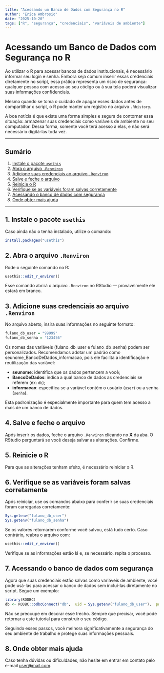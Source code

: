 ```yaml
---
title: "Acessando um Banco de Dados com Segurança no R"
author: "Erica Ambrosio"
date: "2025-10-20"
tags: ["R", "segurança", "credenciais", "variáveis de ambiente"]
---
```


# Acessando um Banco de Dados com Segurança no R

Ao utilizar o R para acessar bancos de dados institucionais, é necessário informar seu login e senha. Embora seja comum inserir essas credenciais diretamente no script, essa prática representa um risco de segurança: qualquer pessoa com acesso ao seu código ou à sua tela poderá visualizar suas informações confidenciais.

Mesmo quando se toma o cuidado de apagar esses dados antes de compartilhar o script, o R pode manter um registro no arquivo `.Rhistory`.

A boa notícia é que existe uma forma simples e segura de contornar essa situação: armazenar suas credenciais como variáveis de ambiente no seu computador. Dessa forma, somente você terá acesso a elas, e não será necessário digitá-las toda vez.

---

## Sumário

1. [Instale o pacote `usethis`](#1-instale-o-pacote-usethis)  
2. [Abra o arquivo `.Renviron`](#2-abra-o-arquivo-renviron)  
3. [Adicione suas credenciais ao arquivo `.Renviron`](#3-adicione-suas-credenciais-ao-arquivo-renviron)  
4. [Salve e feche o arquivo](#4-salve-e-feche-o-arquivo)  
5. [Reinicie o R](#5-reinicie-o-r)  
6. [Verifique se as variáveis foram salvas corretamente](#6-verifique-se-as-variáveis-foram-salvas-corretamente)  
7. [Acessando o banco de dados com segurança](#7-acessando-o-banco-de-dados-com-segurança)  
8. [Onde obter mais ajuda](#onde-obter-mais-ajuda)

---

## 1. Instale o pacote `usethis`

Caso ainda não o tenha instalado, utilize o comando:

```r
install.packages("usethis")
```

## 2. Abra o arquivo `.Renviron`

Rode o seguinte comando no R:

```r
usethis::edit_r_environ()
```

Esse comando abrirá o arquivo `.Renviron` no RStudio — provavelmente ele estará em branco.

## 3. Adicione suas credenciais ao arquivo `.Renviron`

No arquivo aberto, insira suas informações no seguinte formato:

```r
fulano_db_user = "99999"
fulano_db_senha = "123456"
```

Os nomes das variáveis (fulano_db_user e fulano_db_senha) podem ser personalizados. Recomendamos adotar um padrão como seunome_BancoDeDados_informacao, pois ele facilita a identificação e reutilização das variável:

- **seunome**: identifica que os dados pertencem a você;
- **BancoDeDados**: indica a qual banco de dados as credenciais se referem (ex: `db`);
- **informacao**: especifica se a variável contém o usuário (`user`) ou a senha (`senha`).

Esta padronização é especialmente importante para quem tem acesso a mais de um banco de dados.

## 4. Salve e feche o arquivo

Após inserir os dados, feche o arquivo `.Renviron` clicando no **X** da aba. O RStudio perguntará se você deseja salvar as alterações. Confirme.

## 5. Reinicie o R

Para que as alterações tenham efeito, é necessário reiniciar o R.

## 6. Verifique se as variáveis foram salvas corretamente

Após reiniciar, use os comandos abaixo para conferir se suas credenciais foram carregadas corretamente:
```r
Sys.getenv("fulano_db_user")
Sys.getenv("fulano_db_senha")
```

Se os valores retornarem conforme você salvou, está tudo certo. Caso contrário, reabra o arquivo com:

```r
usethis::edit_r_environ()
```

Verifique se as informações estão lá e, se necessário, repita o processo.

## 7. Acessando o banco de dados com segurança

Agora que suas credenciais estão salvas como variáveis de ambiente, você pode usá-las para acessar o banco de dados sem incluí-las diretamente no script. Segue um exemplo:

```r
library(RODBC)
db <- RODBC::odbcConnect("db",  uid = Sys.getenv("fulano_db_user"),  pwd = Sys.getenv("fulano_db_senha"),  DBMSencoding = "UTF-8")
```

Não se preocupe em decorar esse trecho. Sempre que precisar, você pode retornar a este tutorial para construir o seu código.

Seguindo esses passos, você melhora significativamente a segurança do seu ambiente de trabalho e protege suas informações pessoais.

## 8. Onde obter mais ajuda

Caso tenha dúvidas ou dificuldades, não hesite em entrar em contato pelo e-mail [user@mail.com](mailto:user@mail.com).